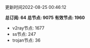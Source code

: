 更新时间2022-08-25 00:46:12

**总订阅: 64**
**总节点: 9075**
**有效节点: 1960**
- v2ray节点: 1677
- ss节点: 247
- trojan节点: 36
